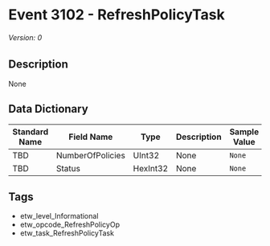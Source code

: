 # Event 3102 - RefreshPolicyTask
###### Version: 0

## Description
None

## Data Dictionary
|Standard Name|Field Name|Type|Description|Sample Value|
|---|---|---|---|---|
|TBD|NumberOfPolicies|UInt32|None|`None`|
|TBD|Status|HexInt32|None|`None`|

## Tags
* etw_level_Informational
* etw_opcode_RefreshPolicyOp
* etw_task_RefreshPolicyTask